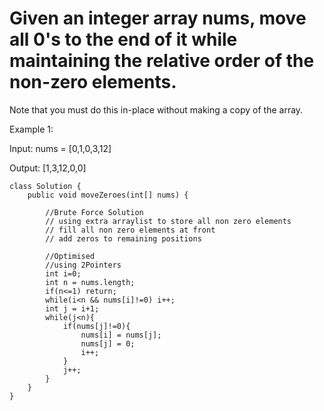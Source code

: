 # Given an integer array nums, move all 0's to the end of it while maintaining the relative order of the non-zero elements.
Note that you must do this in-place without making a copy of the array.

Example 1:

Input: nums = [0,1,0,3,12]

Output: [1,3,12,0,0]

```
class Solution {
    public void moveZeroes(int[] nums) {

        //Brute Force Solution
        // using extra arraylist to store all non zero elements
        // fill all non zero elements at front
        // add zeros to remaining positions

        //Optimised
        //using 2Pointers
        int i=0; 
        int n = nums.length;
        if(n<=1) return;
        while(i<n && nums[i]!=0) i++;
        int j = i+1;
        while(j<n){
            if(nums[j]!=0){
                nums[i] = nums[j];
                nums[j] = 0;
                i++;
            }
            j++;
        }
    }
}
```
